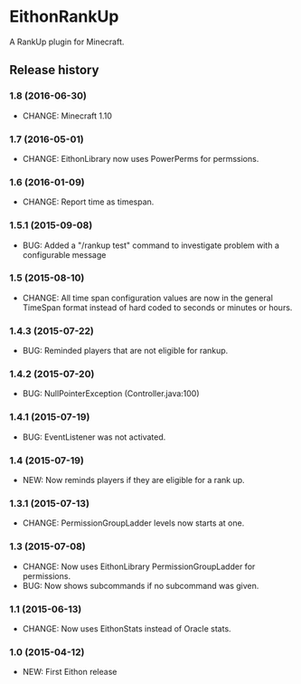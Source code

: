 # EithonRankUp

A RankUp plugin for Minecraft.

## Release history

### 1.8 (2016-06-30)

* CHANGE: Minecraft 1.10

### 1.7 (2016-05-01)

* CHANGE: EithonLibrary now uses PowerPerms for permssions.

### 1.6 (2016-01-09)

* CHANGE: Report time as timespan.

### 1.5.1 (2015-09-08)

* BUG: Added a "/rankup test" command to investigate problem with a configurable message

### 1.5 (2015-08-10)

* CHANGE: All time span configuration values are now in the general TimeSpan format instead of hard coded to seconds or minutes or hours.

### 1.4.3 (2015-07-22)

* BUG: Reminded players that are not eligible for rankup.

### 1.4.2 (2015-07-20)

* BUG: NullPointerException (Controller.java:100)

### 1.4.1 (2015-07-19)

* BUG: EventListener was not activated.

### 1.4 (2015-07-19)

* NEW: Now reminds players if they are eligible for a rank up.

### 1.3.1 (2015-07-13)

* CHANGE: PermissionGroupLadder levels now starts at one.

### 1.3 (2015-07-08)

* CHANGE: Now uses EithonLibrary PermissionGroupLadder for permissions.
* BUG: Now shows subcommands if no subcommand was given.

### 1.1 (2015-06-13)

* CHANGE: Now uses EithonStats instead of Oracle stats.

### 1.0 (2015-04-12)

* NEW: First Eithon release
